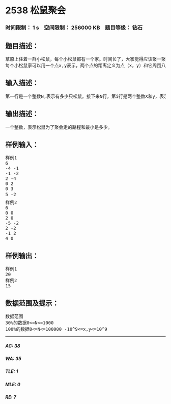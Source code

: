 # 2538 松鼠聚会   
### 时间限制： 1 s&nbsp;&nbsp;&nbsp;&nbsp;空间限制： 256000 KB&nbsp;&nbsp;&nbsp;&nbsp;题目等级： 钻石  
## 题目描述：  

<pre>
草原上住着一群小松鼠，每个小松鼠都有一个家。时间长了，大家觉得应该聚一聚。但是草原非常大，松鼠们都很头疼应该在谁家聚才最合理。
每个小松鼠家可以用一个点x,y表示，两个点的距离定义为点（x，y）和它周围八个点(x-1,y),(x+1,y),(x,y-1),(x,y+1),(x-1,y+1),(x-1,y-1),(x+1,y+1),(x+1,y-1)距离为1。
</pre>
  
  
## 输入描述：  

<pre>
第一行是一个整数N,表示有多少只松鼠。接下来N行，第i行是两个整数X和y，表示松鼠i的家的坐标。
</pre>
  
  
## 输出描述：  

<pre>
一个整数，表示松鼠为了聚会走的路程和最小是多少。
</pre>
  
  
## 样例输入：  

<pre>
样例1
6  
-4 -1  
-1 -2  
2 -4  
0 2  
0 3  
5 -2
样例2  
6  
0 0  
2 0  
-5 -2  
2 -2  
-1 2  
4 0
</pre>
  
  
## 样例输出：  

<pre>
样例1
20
样例2
15
</pre>
  
  
## 数据范围及提示：  

<pre>
数据范围  
30%的数据0<=N<=1000  
100%的数据0<=N<=100000 -10^9<=x,y<=10^9
</pre>
  
  
***  

##### AC: 38  
##### WA: 35  
##### TLE: 1  
##### MLE: 0  
##### RE: 7  
